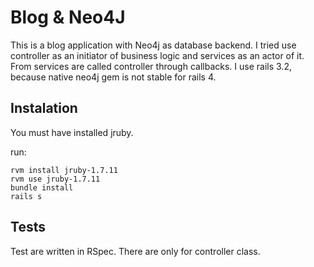 # Blog & Neo4J

This is a blog application with Neo4j as database backend. I tried use controller as an initiator of business logic
and services as an actor of it. From services are called controller through callbacks. I use rails 3.2, because native
neo4j gem is not stable for rails 4.

## Instalation

You must have installed jruby.

run:

	rvm install jruby-1.7.11
	rvm use jruby-1.7.11
	bundle install
	rails s
	
## Tests

Test are written in RSpec. There are only for controller class.
